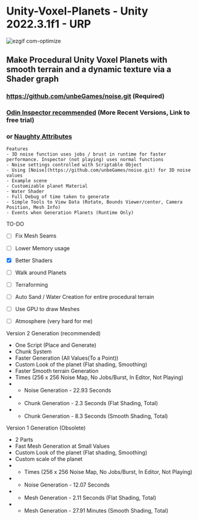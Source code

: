 # Unity-Voxel-Planets - Unity 2022.3.1f1 - URP
![ezgif com-optimize](https://github.com/B0XEY/Unity-Voxel-Planets/assets/94720404/764d639a-c221-4c43-85b4-63d31b6a2f7c)

## Make Procedural Unity Voxel Planets with smooth terrain and a dynamic texture via a Shader graph
### https://github.com/unbeGames/noise.git (Required)
### [Odin Inspector recommended](https://odininspector.com/download) (More Recent Versions, Link to free trial)
### or [Naughty Attributes](https://assetstore.unity.com/packages/tools/utilities/naughtyattributes-129996)
```  
Features
- 3D noise function uses jobs / brust in runtime for faster performance. Inspector (not playing) uses normal functions
- Noise settings controlled with Scriptable Object
- Using [Noise](https://github.com/unbeGames/noise.git) for 3D noise values
- Example scene
- Customizable planet Material
- Water Shader
- Full Debug of time taken to generate
- Simple Tools to View Data (Rotate, Bounds Viewer/center, Camera Position, Mesh Info)
- Events when Generation Planets (Runtime Only)
```
                  
TO-DO
- [ ] Fix Mesh Seams
- [ ] Lower Memory usage
- [x] Better Shaders
- [ ] Walk around Planets
- [ ] Terraforming
- [ ] Auto Sand / Water Creation for entire procedural terrain
- [ ] Use GPU to draw Meshes
- [ ] Atmosphere (very hard for me)
         

Version 2 Generation (recommended)
- One Script (Place and Generate)
- Chunk System
- Faster Generation (All Values(To a Point))
- Custom Look of the planet (Flat shading, Smoothing)
- Faster Smooth terrain Generation
- Times (256 x 256 Noise Map, No Jobs/Burst, In Editor, Not Playing)
- - Noise Generation - 22.93 Seconds
- - Chunk Generation - 2.3 Seconds (Flat Shading, Total)
- - Chunk Generation - 8.3 Seconds (Smooth Shading, Total)

Version 1 Generation (Obsolete)
- 2 Parts
- Fast Mesh Generation at Small Values
- Custom Look of the planet (Flat shading, Smoothing)
- Custom scale of the planet
- - Times (256 x 256 Noise Map, No Jobs/Burst, In Editor, Not Playing)
- - Noise Generation - 12.07 Seconds
- - Mesh Generation - 2.11 Seconds (Flat Shading, Total)
- - Mesh Generation - 27.91 Minutes (Smooth Shading, Total)

